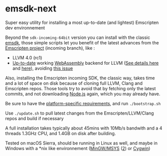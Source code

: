 # emsdk-next
Super easy utility for installing a most up-to-date (and lightest) Emscripten dev environnement

Beyond the `sdk-incoming-64bit` version you can install with the classic [emsdk](https://github.com/juj/emsdk), those simple scripts let you benefit of the latest advances from the [Emscripten project](https://kripken.github.io/emscripten-site/) (incoming branch), like :
- LLVM 4.0 (rc1)
- [Up-to-date](http://webassembly.org/roadmap/) working [WebAssembly](http://webassembly.org) backend for LLVM ([See details here](https://github.com/WebAssembly/binaryen#cc-source--webassembly-llvm-backend--s2wasm--webassembly) and [here](https://github.com/kripken/emscripten/wiki/New-WebAssembly-Backend)), avoiding [this issue](https://github.com/WebAssembly/binaryen/issues/825)

Also, installing the Emscripten incoming SDK, the classic way, takes time and a lot of space on disk because of cloning full LLVM, Clang and Emscripten repos.
Those tools try to avoid that by fetching only the latest commits, and not downloading [Node.js](https://nodejs.org/en/) again, which you may already have.

Be sure to have the [platform-specific requirements](https://kripken.github.io/emscripten-site/docs/getting_started/downloads.html#platform-specific-notes), and run `./bootstrap.sh`

Use `./update.sh` to pull latest changes from the Emscripten/LLVM/Clang repos and build if necessary

A full installation takes typically about 45mins with 10Mb/s bandwith and a 4 threads 1.3GHz CPU, and 1.4GB on disk after building.

Tested on macOS Sierra, should be running in Linux as well, and maybe in Windows with a *nix like environnement ([MinGW/MSYS](http://www.mingw.org/) ([2](http://www.msys2.org/)) or [Cygwin](https://www.cygwin.com/))
